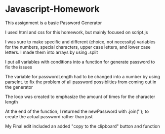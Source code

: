# Javascript-Homework
This assignment is a basic Password Generator 

I used html and css for this homework, but mainly focused on script.js 

I was sure to make specific and different (choice, not necessity) variables for the numbers, special characters, upper case letters, and lower case letters. I made them into arrays by using .split

I put all variables with conditions into a function for generate password to fix the issues

The variable for passwordLength had to be changed into a number by using parseInt. to fix the problem of all password possiblities from coming out in the generator

The loop was created to emphasize the amount of times for the character length

At the end of the function, I returned the newPassword with .join(''); to create the actual password rather than just 

My Final edit included an added "copy to the clipboard" button and function